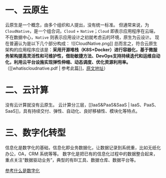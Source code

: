 # 一、云原生
云原生是一个概念，由多个组织和人提出，没有统一标准。
但通常来说，为`CloudNative`，是一个组合词，`Cloud` + `Native`；`Cloud` 即表示应用程序在云端，不在数据中心，`Native` 则表示应用设计之初就考虑云的环境，原生为云设计。
现在普遍认为是以下几个部分构成：
![[CloudNative.png]]
总而言之，符合云原生架构的应用程序应该是：**采用开源堆栈（K8S+Docker）进行容器化，基于微服务架构提高灵活性和可维护性，借助敏捷方法、DevOps支持持续迭代和运维自动化，利用云平台设施实现弹性伸缩、动态调度、优化资源利用率。** （[[whatiscloudnative.pdf | 参考此篇]]，[原文地址](https://zhuanlan.zhihu.com/p/150190166)）

# 二、云计算
没有云计算就没有云原生。
云计算分三层，[[IaaS&PaaS&SaaS | IaaS、PaaS、SaaS]]，具有持续交付、弹性、自动化、良好移植性、模块化等特点。

# 三、数字化转型
信息化是数字化的基础，信息化即业务数据化，让数据记录到系统重，比如无纸化办公，OA，CRM 系统等等。
数字化是把已有的信息化过程中的数据整合起来，重点关注“数据驱动业务”，典型的有BI工具、数据仓库、数据平台等。




[参考什么是数字化](https://www.zhihu.com/question/342989905)
